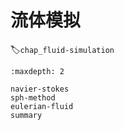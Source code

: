 # 流体模拟
:label:`chap_fluid-simulation`

````toc
:maxdepth: 2

navier-stokes
sph-method
eulerian-fluid
summary
````
